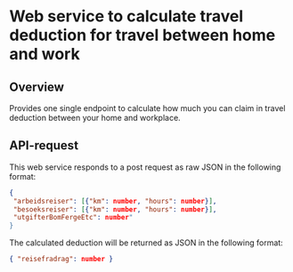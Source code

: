 # Web service to calculate travel deduction for travel between home and work

## Overview

Provides one single endpoint to calculate how much you can claim in travel deduction between your home and workplace.

## API-request

This web service responds to a post request as raw JSON in the following format:

```JSON
{
 "arbeidsreiser": [{"km": number, "hours": number}],
 "besoeksreiser": [{"km": number, "hours": number}],
 "utgifterBomFergeEtc": number"
}
```

The calculated deduction will be returned as JSON in the following format:

```JSON
{ "reisefradrag": number }
```
